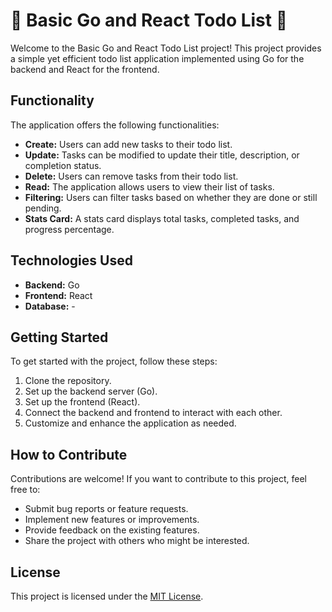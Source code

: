 # 📝 Basic Go and React Todo List 🚀

Welcome to the Basic Go and React Todo List project! This project provides a simple yet efficient todo list application implemented using Go for the backend and React for the frontend.

## Functionality

The application offers the following functionalities:

- **Create:** Users can add new tasks to their todo list.
- **Update:** Tasks can be modified to update their title, description, or completion status.
- **Delete:** Users can remove tasks from their todo list.
- **Read:** The application allows users to view their list of tasks.
- **Filtering:** Users can filter tasks based on whether they are done or still pending.
- **Stats Card:** A stats card displays total tasks, completed tasks, and progress percentage.

## Technologies Used

- **Backend:** Go
- **Frontend:** React
- **Database:** -
## Getting Started

To get started with the project, follow these steps:

1. Clone the repository.
2. Set up the backend server (Go).
3. Set up the frontend (React).
4. Connect the backend and frontend to interact with each other.
5. Customize and enhance the application as needed.

## How to Contribute

Contributions are welcome! If you want to contribute to this project, feel free to:

- Submit bug reports or feature requests.
- Implement new features or improvements.
- Provide feedback on the existing features.
- Share the project with others who might be interested.

## License

This project is licensed under the [MIT License](LICENSE).
